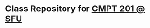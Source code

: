 # Class Repository for [CMPT 201 @ SFU](https://www.sfu.ca/students/calendar/2024/fall/courses/cmpt/201.html)
